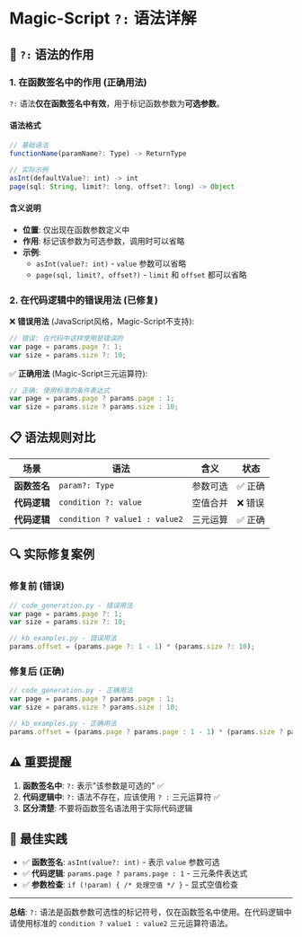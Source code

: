 # Magic-Script `?:` 语法详解

## 🎯 `?:` 语法的作用

### **1. 在函数签名中的作用 (正确用法)**

`?:` 语法**仅在函数签名中有效**，用于标记函数参数为**可选参数**。

#### **语法格式**
```javascript
// 基础语法
functionName(paramName?: Type) -> ReturnType

// 实际示例
asInt(defaultValue?: int) -> int
page(sql: String, limit?: long, offset?: long) -> Object
```

#### **含义说明**
- **位置**: 仅出现在函数参数定义中
- **作用**: 标记该参数为可选参数，调用时可以省略
- **示例**:
  - `asInt(value?: int)` - `value` 参数可以省略
  - `page(sql, limit?, offset?)` - `limit` 和 `offset` 都可以省略

### **2. 在代码逻辑中的错误用法 (已修复)**

❌ **错误用法** (JavaScript风格，Magic-Script不支持):
```javascript
// 错误: 在代码中这样使用是错误的
var page = params.page ?: 1;
var size = params.size ?: 10;
```

✅ **正确用法** (Magic-Script三元运算符):
```javascript
// 正确: 使用标准的条件表达式
var page = params.page ? params.page : 1;
var size = params.size ? params.size : 10;
```

## 📋 语法规则对比

| 场景 | 语法 | 含义 | 状态 |
|------|------|------|------|
| **函数签名** | `param?: Type` | 参数可选 | ✅ 正确 |
| **代码逻辑** | `condition ?: value` | 空值合并 | ❌ 错误 |
| **代码逻辑** | `condition ? value1 : value2` | 三元运算 | ✅ 正确 |

## 🔍 实际修复案例

### **修复前 (错误)**
```javascript
// code_generation.py - 错误用法
var page = params.page ?: 1;
var size = params.size ?: 10;

// kb_examples.py - 错误用法
params.offset = (params.page ?: 1 - 1) * (params.size ?: 10);
```

### **修复后 (正确)**
```javascript
// code_generation.py - 正确用法
var page = params.page ? params.page : 1;
var size = params.size ? params.size : 10;

// kb_examples.py - 正确用法
params.offset = (params.page ? params.page : 1 - 1) * (params.size ? params.size : 10);
```

## ⚠️ 重要提醒

1. **函数签名中**: `?:` 表示"该参数是可选的" ✅
2. **代码逻辑中**: `?:` 语法不存在，应该使用 `? :` 三元运算符 ✅
3. **区分清楚**: 不要将函数签名语法用于实际代码逻辑

## 🎯 最佳实践

- ✅ **函数签名**: `asInt(value?: int)` - 表示 `value` 参数可选
- ✅ **代码逻辑**: `params.page ? params.page : 1` - 三元条件表达式
- ✅ **参数检查**: `if (!param) { /* 处理空值 */ }` - 显式空值检查

---

**总结**: `?:` 语法是函数参数可选性的标记符号，仅在函数签名中使用。在代码逻辑中请使用标准的 `condition ? value1 : value2` 三元运算符语法。
